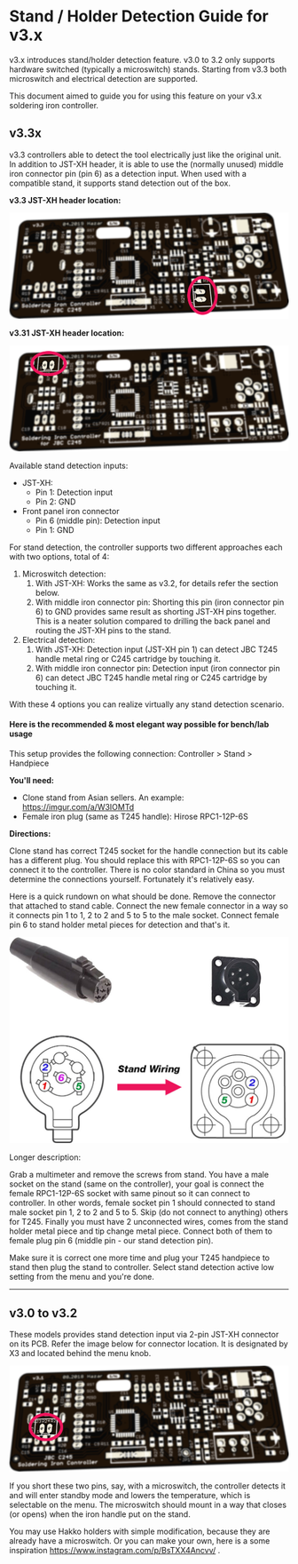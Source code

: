 # Stand / Holder Detection Guide for v3.x

v3.x introduces stand/holder detection feature. v3.0 to 3.2 only supports hardware switched (typically a microswitch) stands. Starting from v3.3 both microswitch and electrical detection are supported. 

This document aimed to guide you for using this feature on your v3.x soldering iron controller.

## v3.3x

v3.3 controllers able to detect the tool electrically just like the original unit. In addition to JST-XH header, it is able to use the (normally unused) middle iron connector pin (pin 6) as a detection input. When used with a compatible stand, it supports stand detection out of the box.

**v3.3 JST-XH header location:**

![standpin-v33](assets/standpin-v33.png)



**v3.31 JST-XH header location:**

![standpin-v331](assets/standpin-v331.png)

Available stand detection inputs:

* JST-XH: 
  * Pin 1: Detection input
  * Pin 2: GND
* Front panel iron connector
  * Pin 6 (middle pin): Detection input
  * Pin 1: GND

For stand detection, the controller supports two different approaches each with two options, total of 4:

1. Microswitch detection:
   1. With JST-XH: Works the same as v3.2, for details refer the section below.
   2. With middle iron connector pin: Shorting this pin (iron connector pin 6) to GND provides same result as shorting JST-XH pins together. This is a neater solution compared to drilling the back panel and routing the JST-XH pins to the stand.
2. Electrical detection:
   1. With JST-XH: Detection input (JST-XH pin 1) can detect JBC T245 handle metal ring or C245 cartridge by touching it.
   2. With middle iron connector pin: Detection input (iron connector pin 6) can detect JBC T245 handle metal ring or C245 cartridge by touching it.

With these 4 options you can realize virtually any stand detection scenario. 

#### Here is the recommended & most elegant way possible for bench/lab usage

This setup provides the following connection: Controller > Stand > Handpiece

**You'll need:**

* Clone stand from Asian sellers. An example: https://imgur.com/a/W3IOMTd
* Female iron plug (same as T245 handle): Hirose RPC1-12P-6S

**Directions:**

Clone stand has correct T245 socket for the handle connection but its cable has a different plug. You should replace this with RPC1-12P-6S so you can connect it to the controller. There is no color standard in China so you must determine the connections yourself. Fortunately it's relatively easy.

Here is a quick rundown on what should be done. Remove the connector that attached to stand cable. Connect the new female connector in a way so it connects pin 1 to 1, 2 to 2 and 5 to 5 to the male socket. Connect female pin 6 to stand holder metal pieces for detection and that's it.

![Stand wiring](assets/standWiring.jpg)



Longer description:

Grab a multimeter and remove the screws from stand. You have a male socket on the stand (same on the controller), your goal is connect the female RPC1-12P-6S socket with same pinout so it can connect to controller. In other words, female socket pin 1 should connected to stand male socket pin 1, 2 to 2 and 5 to 5. Skip (do not connect to anything) others for T245. Finally you must have 2 unconnected wires, comes from the stand holder metal piece and tip change metal piece. Connect both of them to female plug pin 6 (middle pin - our stand detection pin). 

Make sure it is correct one more time and plug your T245 handpiece to stand then plug the stand to controller. Select stand detection active low setting from the menu and you're done.



---



## v3.0 to v3.2

These models provides stand detection input via 2-pin JST-XH connector on its PCB. Refer the image below for connector location. It is designated by X3 and located behind the menu knob.

![standpin-v32](assets/standpin-v32.png)

If you short these two pins, say, with a microswitch, the controller detects it and will enter standby mode and lowers the temperature, which is selectable on the menu. The microswitch should mount in a way that closes (or opens) when the iron handle put on the stand.

You may use Hakko holders with simple modification, because they are already have a microswitch. Or you can make your own, here is a some inspiration https://www.instagram.com/p/BsTXX4Ancvv/ .